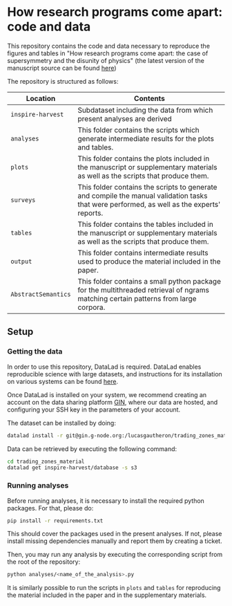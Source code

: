 # How research programs come apart: code and data

This repository contains the code and data necessary to reproduce the figures and tables in "How research programs come apart: the case of supersymmetry and the disunity of physics" (the latest version of the manuscript source can be found [here](https://github.com/lucasgautheron/supersymmetry_trading_zone_paper))

The repository is structured as follows:

| **Location**        | **Contents**                                                                                                                    |
|---------------------|---------------------------------------------------------------------------------------------------------------------------------|
| ``inspire-harvest`` | Subdataset including the data from which present analyses are derived                                                           |
| ``analyses``        | This folder contains the scripts which generate intermediate results for the plots and tables.                                  |
| ``plots``           | This folder contains the plots included in the manuscript or supplementary materials as well as the scripts that produce them.  |
| ``surveys``          | This folder contains the scripts to generate and compile the manual validation tasks that were performed, as well as the experts' reports.                                       |
| ``tables``          | This folder contains the tables included in the manuscript or supplementary materials as well as the scripts that produce them. |
| ``output``          | This folder contains intermediate results used to produce the material included in the paper.                                       |
| ``AbstractSemantics`` | This folder contains a small python package for the multithreaded retrieval of ngrams matching certain patterns from large corpora.                                       |

## Setup

### Getting the data

In order to use this repository, DataLad is required. DataLad enables reproducible science with large datasets, and instructions for its installation on various systems can be found [here](https://handbook.datalad.org/en/latest/intro/installation.html).

Once DataLad is installed on your system, we recommend creating an account on the data sharing platform [GIN](https://gin.g-node.org/), where our data are hosted, and configuring your SSH key in the parameters of your account.

The dataset can be installed by doing:

```bash
datalad install -r git@gin.g-node.org:/lucasgautheron/trading_zones_material.git
```

Data can be retrieved by executing the following command:

```bash
cd trading_zones_material
datalad get inspire-harvest/database -s s3
```

### Running analyses

Before running analyses, it is necessary to install the required python packages.
For that, please do:

```bash
pip install -r requirements.txt
```

This should cover the packages used in the present analyses. If not, please install missing dependencies manually and report them by creating a ticket.

Then, you may run any analysis by executing the corresponding script from the root of the repository:

```bash
python analyses/<name_of_the_analysis>.py
```

It is similarly possible to run the scripts in ``plots`` and ``tables`` for reproducing the material included in the paper and in the supplementary materials.

